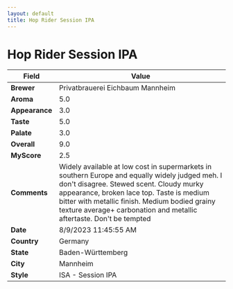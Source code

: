 ```yaml
---
layout: default
title: Hop Rider Session IPA
---
```


# Hop Rider Session IPA

| Field         | Value                                                                                                   |
|---------------|---------------------------------------------------------------------------------------------------------|
| **Brewer**    | Privatbrauerei Eichbaum Mannheim                                                                                        |
| **Aroma**     | 5.0                                                                                         |
| **Appearance**| 3.0                                                                                    |
| **Taste**     | 5.0                                                                                         |
| **Palate**    | 3.0                                                                                        |
| **Overall**   | 9.0                                                                                       |
| **MyScore**   | 2.5                                                                                       |
| **Comments**  | Widely available at low cost in supermarkets in southern Europe and equally widely judged meh. I don't disagree. Stewed scent. Cloudy murky appearance, broken lace top.  Taste is medium bitter with metallic finish. Medium bodied grainy texture average+ carbonation and metallic aftertaste. Don't be tempted                                                                                       |
| **Date**      | 8/9/2023 11:45:55 AM                                                                                          |
| **Country**   | Germany                                                                                       |
| **State**     | Baden-Württemberg                                                                                         |
| **City**      | Mannheim                                                                                          |
| **Style**     | ISA - Session IPA                                                                                         |
